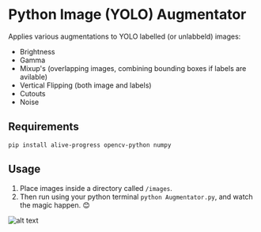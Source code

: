 # Python Image (YOLO) Augmentator
Applies various augmentations to YOLO labelled (or unlabbeld) images:
- Brightness
- Gamma
- Mixup's (overlapping images, combining bounding boxes if labels are avilable)
- Vertical Flipping (both image and labels)
- Cutouts
- Noise

## Requirements
`pip install alive-progress opencv-python numpy`

## Usage
1. Place images inside a directory called `/images`.
2. Then run using your python terminal `python Augmentator.py`, and watch the magic happen. 😊

![alt text](https://i.imgur.com/tSM5QcB.png)

